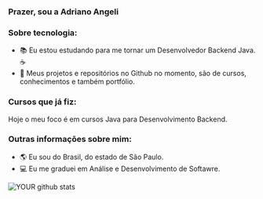 ### Prazer, sou a Adriano Angeli 

### Sobre tecnologia:
- 📚 Eu estou estudando para me tornar um Desenvolvedor Backend Java. ☕
- 🎯 Meus projetos e repositórios no Github no momento, são de cursos, conhecimentos e também portfólio.

### Cursos que já fiz:
Hoje o meu foco é em cursos Java para Desenvolvimento Backend.

### Outras informações sobre mim:
- 🌎 Eu sou do Brasil, do estado de São Paulo.
- 💻 Eu me graduei em Análise e Desenvolvimento de Softawre.


![YOUR github stats](https://github-readme-stats.vercel.app/api?username=angeliadriano)
